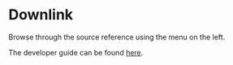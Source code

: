 # Downlink

Browse through the source reference using the menu on the left.

The developer guide can be found [here](../doc/dev/developers.md).